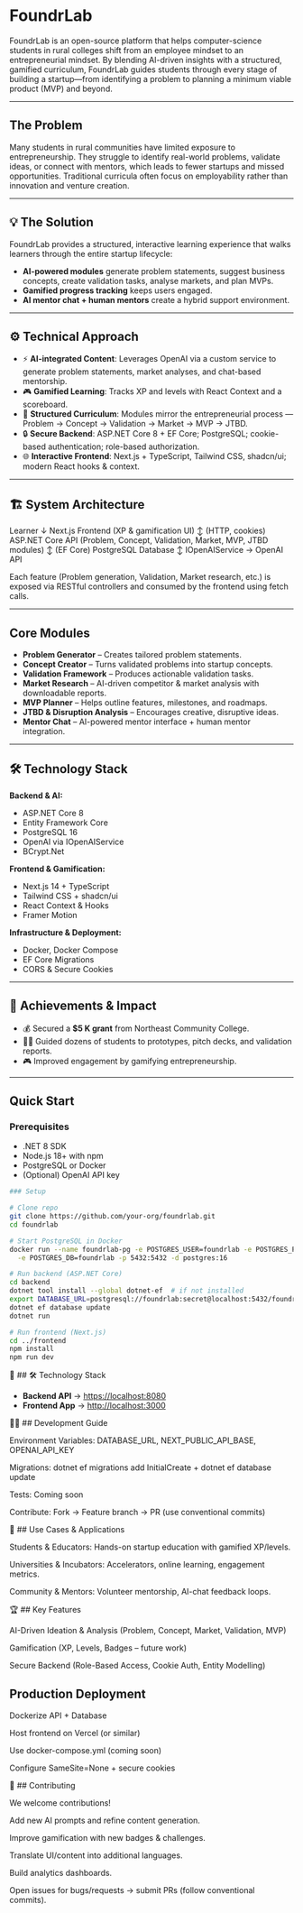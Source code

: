 # FoundrLab

FoundrLab is an open-source platform that helps computer-science students in rural colleges shift from an employee mindset to an entrepreneurial mindset. By blending AI-driven insights with a structured, gamified curriculum, FoundrLab guides students through every stage of building a startup—from identifying a problem to planning a minimum viable product (MVP) and beyond.

---

## The Problem
Many students in rural communities have limited exposure to entrepreneurship. They struggle to identify real-world problems, validate ideas, or connect with mentors, which leads to fewer startups and missed opportunities. Traditional curricula often focus on employability rather than innovation and venture creation.

---

## 💡 The Solution
FoundrLab provides a structured, interactive learning experience that walks learners through the entire startup lifecycle:

- **AI-powered modules** generate problem statements, suggest business concepts, create validation tasks, analyse markets, and plan MVPs.  
- **Gamified progress tracking** keeps users engaged.  
- **AI mentor chat + human mentors** create a hybrid support environment.  

---

## ⚙️ Technical Approach

- ⚡ **AI-integrated Content**: Leverages OpenAI via a custom service to generate problem statements, market analyses, and chat-based mentorship.  
- 🎮 **Gamified Learning**: Tracks XP and levels with React Context and a scoreboard.  
- 🧭 **Structured Curriculum**: Modules mirror the entrepreneurial process — Problem → Concept → Validation → Market → MVP → JTBD.  
- 🔒 **Secure Backend**: ASP.NET Core 8 + EF Core; PostgreSQL; cookie-based authentication; role-based authorization.  
- 🌐 **Interactive Frontend**: Next.js + TypeScript, Tailwind CSS, shadcn/ui; modern React hooks & context.  

---

## 🏗️ System Architecture

Learner
↓
Next.js Frontend (XP & gamification UI)
↕ (HTTP, cookies)
ASP.NET Core API (Problem, Concept, Validation, Market, MVP, JTBD modules)
↕ (EF Core)
PostgreSQL Database
↕
IOpenAIService → OpenAI API


Each feature (Problem generation, Validation, Market research, etc.) is exposed via RESTful controllers and consumed by the frontend using fetch calls.  

---

##  Core Modules

-  **Problem Generator** – Creates tailored problem statements.  
-  **Concept Creator** – Turns validated problems into startup concepts.  
-  **Validation Framework** – Produces actionable validation tasks.  
-  **Market Research** – AI-driven competitor & market analysis with downloadable reports.  
-  **MVP Planner** – Helps outline features, milestones, and roadmaps.  
-  **JTBD & Disruption Analysis** – Encourages creative, disruptive ideas.  
-  **Mentor Chat** – AI-powered mentor interface + human mentor integration.  

---

## 🛠️ Technology Stack

**Backend & AI:**  
- ASP.NET Core 8  
- Entity Framework Core  
- PostgreSQL 16  
- OpenAI via IOpenAIService  
- BCrypt.Net  

**Frontend & Gamification:**  
- Next.js 14 + TypeScript  
- Tailwind CSS + shadcn/ui  
- React Context & Hooks  
- Framer Motion  

**Infrastructure & Deployment:**  
- Docker, Docker Compose  
- EF Core Migrations  
- CORS & Secure Cookies  

---

## 🌟 Achievements & Impact

- 💰 Secured a **$5 K grant** from Northeast Community College.  
- 👩‍🎓 Guided dozens of students to prototypes, pitch decks, and validation reports.  
- 🎮 Improved engagement by gamifying entrepreneurship.  

---

## Quick Start

### Prerequisites
- .NET 8 SDK  
- Node.js 18+ with npm  
- PostgreSQL or Docker  
- (Optional) OpenAI API key
  
```bash
### Setup

# Clone repo
git clone https://github.com/your-org/foundrlab.git
cd foundrlab

# Start PostgreSQL in Docker
docker run --name foundrlab-pg -e POSTGRES_USER=foundrlab -e POSTGRES_PASSWORD=secret \
  -e POSTGRES_DB=foundrlab -p 5432:5432 -d postgres:16

# Run backend (ASP.NET Core)
cd backend
dotnet tool install --global dotnet-ef  # if not installed
export DATABASE_URL=postgresql://foundrlab:secret@localhost:5432/foundrlab
dotnet ef database update
dotnet run

# Run frontend (Next.js)
cd ../frontend
npm install
npm run dev
```

🔗 ## 🛠️ Technology Stack

- **Backend API** → [https://localhost:8080](https://localhost:8080)  
- **Frontend App** → [http://localhost:3000](http://localhost:3000)  


🧑‍💻 ## Development Guide

Environment Variables: DATABASE_URL, NEXT_PUBLIC_API_BASE, OPENAI_API_KEY

Migrations: dotnet ef migrations add InitialCreate + dotnet ef database update

Tests: Coming soon

Contribute: Fork → Feature branch → PR (use conventional commits)

🎯 ## Use Cases & Applications

Students & Educators: Hands-on startup education with gamified XP/levels.

Universities & Incubators: Accelerators, online learning, engagement metrics.

Community & Mentors: Volunteer mentorship, AI-chat feedback loops.

🏆 ## Key Features

AI-Driven Ideation & Analysis (Problem, Concept, Market, Validation, MVP)

Gamification (XP, Levels, Badges – future work)

Secure Backend (Role-Based Access, Cookie Auth, Entity Modelling)

## Production Deployment

Dockerize API + Database

Host frontend on Vercel (or similar)

Use docker-compose.yml (coming soon)

Configure SameSite=None + secure cookies

🤝 ## Contributing

We welcome contributions!

Add new AI prompts and refine content generation.

Improve gamification with new badges & challenges.

Translate UI/content into additional languages.

Build analytics dashboards.

Open issues for bugs/requests → submit PRs (follow conventional commits).

